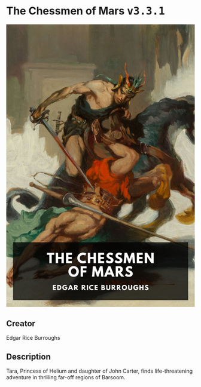 
# The Chessmen of Mars <kbd>v3.3.1</kbd>

<center>
  <img src="./cover-1024.jpg"/>
</center>

## Creator
Edgar Rice Burroughs

## Description
Tara, Princess of Helium and daughter of John Carter, finds life-threatening adventure in thrilling far-off regions of Barsoom.
